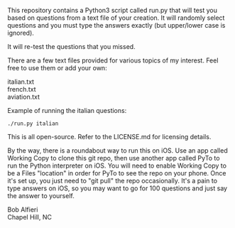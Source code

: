 This repository contains a Python3 script called run.py that will test you based on questions from a text file of your creation. It will randomly select questions and you must type the answers exactly (but upper/lower case is ignored). 

It will re-test the questions that you missed.

There are a few text files provided for various topics of my interest. Feel free to use them or add your own:

italian.txt<br>
french.txt<br>
aviation.txt<br>

Example of running the italian questions:

    ./run.py italian

This is all open-source.  Refer to the LICENSE.md for licensing details.  

By the way, there is a roundabout way to run this on iOS. Use an app called Working Copy to clone this git repo, then use another app called PyTo to run the Python interpreter on iOS. You will need to enable Working Copy to be a Files "location" in order for PyTo to see the repo on your phone.  Once it's set up, you just need to "git pull" the repo occasionally. It's a pain to type answers on iOS, so you may want to go for 100 questions and just say the answer to yourself.

Bob Alfieri<br>
Chapel Hill, NC
